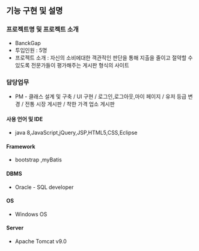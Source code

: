 ## 기능 구현 및 설명
### 프로젝트명 및 프로젝트 소개
+ BanckGap
+ 투입인원 : 5명
+ 프로젝트 소개 : 자신의 소비에대한 객관적인 판단을 통해 지출을 줄이고 절약할 수 있도록 전문가들이 평가해주는 게시판 형식의 사이트

### 담당업무
+ PM - 클래스 설계 및 구축 / UI 구현 / 로그인,로그아웃,마이 페이지 / 유저 등급 변경 / 전통 시장 게시판 / 착한 가격 업소 게시판

#### 사용 언어 및 IDE
+ java 8,JavaScript,jQuery,JSP,HTML5,CSS,Eclipse

#### Framework
+ bootstrap ,myBatis

#### DBMS
+ Oracle - SQL developer

#### OS
+ Windows OS

#### Server
+ Apache Tomcat v9.0
